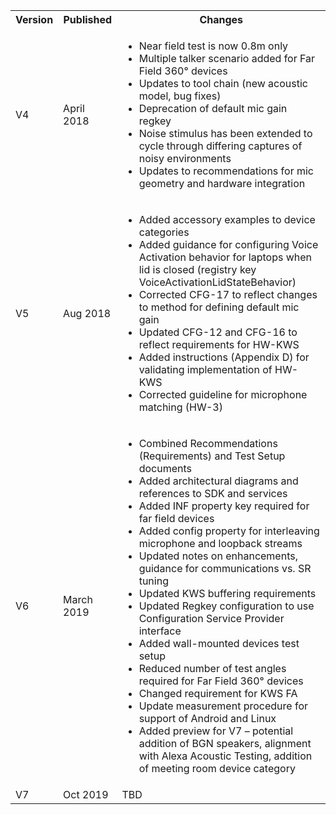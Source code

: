 <table>
<th>Version</th>
<th>Published</th>
<th>Changes</th>
<tr>
    <td>V4</td>
    <td>April 2018</td>
    <td>
        <ul>
        <li>Near field test is now 0.8m only</li>
        <li>Multiple talker scenario added for Far Field 360° devices</li>
        <li>Updates to tool chain (new acoustic model, bug fixes)</li>
        <li>Deprecation of default mic gain regkey</li>
        <li>Noise stimulus has been extended to cycle through differing captures of noisy environments</li>
        <li>Updates to recommendations for mic geometry and hardware integration </li>
    </ul>
    </td>
</tr>
<tr>
    <td>V5</td>
    <td>Aug 2018</td>
    <td>
        <ul>
            <li>Added accessory examples to device categories</li>
            <li>Added guidance for configuring Voice Activation behavior for laptops when lid is closed (registry key VoiceActivationLidStateBehavior)</li>
            <li>Corrected CFG-17 to reflect changes to method for defining default mic gain</li>
            <li>Updated CFG-12 and CFG-16 to reflect requirements for HW-KWS</li>
            <li>Added instructions (Appendix D) for validating implementation of HW-KWS</li>
            <li>Corrected guideline for microphone matching (HW-3) </li>
        </ul>
    </td>
</tr>
<tr>
        <td>V6</td>
        <td>March 2019</td>
        <td>
            <ul>
                <li>Combined Recommendations (Requirements) and Test Setup documents</li>
                <li>Added architectural diagrams and references to SDK and services</li>
                <li>Added INF property key required for far field devices</li>
                <li>Added config property for interleaving microphone and loopback streams</li>
                <li>Updated notes on enhancements, guidance for communications vs. SR tuning</li>
                <li>Updated KWS buffering requirements</li>
                <li>Updated Regkey configuration to use Configuration Service Provider interface</li>
                <li>Added wall-mounted devices test setup</li>
                <li>Reduced number of test angles required for Far Field 360° devices</li>
                <li>Changed requirement for KWS FA</li>
                <li>Update measurement procedure for support of Android and Linux</li>
                <li>Added preview for V7 – potential addition of BGN speakers, alignment with Alexa Acoustic Testing, addition of meeting room device category </li>                 
            </ul>
        </td>
    </tr>
    <tr>
        <td>V7</td>
        <td>Oct 2019</td>
        <td>TBD</td>
    </tr>
</table>